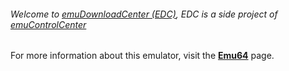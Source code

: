 ###### Welcome to [emuDownloadCenter (EDC)](https://github.com/PhoenixInteractiveNL/emuDownloadCenter/wiki/), EDC is a side project of [emuControlCenter](https://github.com/PhoenixInteractiveNL/emuControlCenter/wiki/)

For more information about this emulator, visit the [**Emu64**](https://github.com/PhoenixInteractiveNL/emuDownloadCenter/wiki/Emulator-emu64#menu) page.
